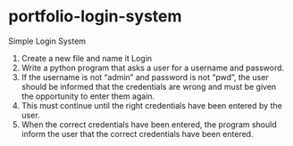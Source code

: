 # portfolio-login-system
Simple Login System
1.	Create a new file and name it Login
2.	Write a python program that asks a user for a username and password. 
3.	If the username is not “admin” and password is not “pwd”, the user should be informed that the credentials are wrong and must be given the opportunity to enter them again. 
4.	This must continue until the right credentials have been entered by the user. 
5.	When the correct credentials have been entered, the program should inform the user that the correct credentials have been entered.
